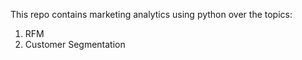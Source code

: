 This repo contains marketing analytics using python over the topics:
1. RFM
2. Customer Segmentation
